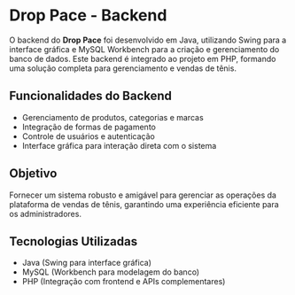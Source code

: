 # Drop Pace - Backend   

O backend do **Drop Pace** foi desenvolvido em Java, utilizando Swing para a interface gráfica e MySQL Workbench para a criação e gerenciamento do banco de dados. Este backend é integrado ao projeto em PHP, formando uma solução completa para gerenciamento e vendas de tênis.  

## Funcionalidades do Backend  
- Gerenciamento de produtos, categorias e marcas  
- Integração de formas de pagamento  
- Controle de usuários e autenticação  
- Interface gráfica para interação direta com o sistema  

## Objetivo  
Fornecer um sistema robusto e amigável para gerenciar as operações da plataforma de vendas de tênis, garantindo uma experiência eficiente para os administradores.  

## Tecnologias Utilizadas  
- Java (Swing para interface gráfica)  
- MySQL (Workbench para modelagem do banco)  
- PHP (Integração com frontend e APIs complementares)  
